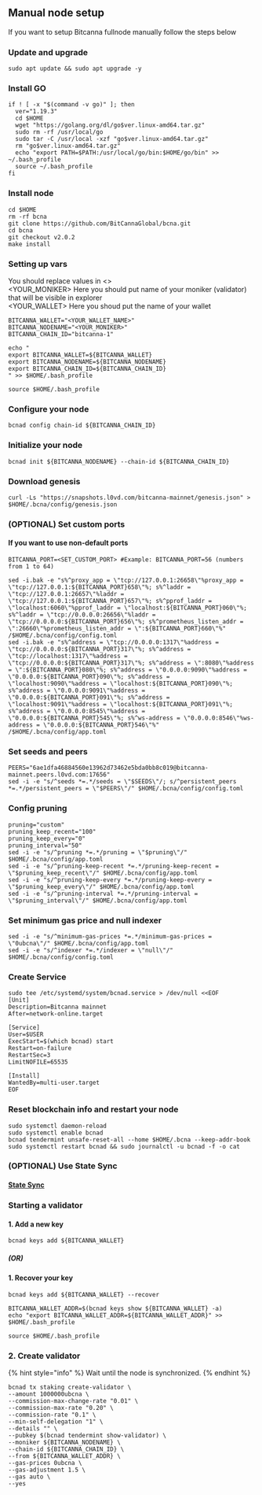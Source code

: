 ## Manual node setup
If you want to setup Bitcanna fullnode manually follow the steps below

### Update and upgrade
```
sudo apt update && sudo apt upgrade -y
```

### Install GO
```
if ! [ -x "$(command -v go)" ]; then
  ver="1.19.3"
  cd $HOME
  wget "https://golang.org/dl/go$ver.linux-amd64.tar.gz"
  sudo rm -rf /usr/local/go
  sudo tar -C /usr/local -xzf "go$ver.linux-amd64.tar.gz"
  rm "go$ver.linux-amd64.tar.gz"
  echo "export PATH=$PATH:/usr/local/go/bin:$HOME/go/bin" >> ~/.bash_profile
  source ~/.bash_profile
fi
```

### Install node
```
cd $HOME
rm -rf bcna
git clone https://github.com/BitCannaGlobal/bcna.git
cd bcna
git checkout v2.0.2
make install
```


### Setting up vars
You should replace values in <> <br />
<YOUR_MONIKER> Here you should put name of your moniker (validator) that will be visible in explorer <br />
<YOUR_WALLET> Here you shoud put the name of your wallet

```
BITCANNA_WALLET="<YOUR_WALLET_NAME>"
BITCANNA_NODENAME="<YOUR_MONIKER>"
BITCANNA_CHAIN_ID="bitcanna-1"
```

```
echo "
export BITCANNA_WALLET=${BITCANNA_WALLET}
export BITCANNA_NODENAME=${BITCANNA_NODENAME}
export BITCANNA_CHAIN_ID=${BITCANNA_CHAIN_ID}
" >> $HOME/.bash_profile

source $HOME/.bash_profile
```


### Configure your node
```
bcnad config chain-id ${BITCANNA_CHAIN_ID}
```

### Initialize your node
```
bcnad init ${BITCANNA_NODENAME} --chain-id ${BITCANNA_CHAIN_ID}
```

### Download genesis
```
curl -Ls "https://snapshots.l0vd.com/bitcanna-mainnet/genesis.json" > $HOME/.bcna/config/genesis.json
```

### (OPTIONAL) Set custom ports

#### If you want to use non-default ports
```
BITCANNA_PORT=<SET_CUSTOM_PORT> #Example: BITCANNA_PORT=56 (numbers from 1 to 64)
```
```
sed -i.bak -e "s%^proxy_app = \"tcp://127.0.0.1:26658\"%proxy_app = \"tcp://127.0.0.1:${BITCANNA_PORT}658\"%; s%^laddr = \"tcp://127.0.0.1:26657\"%laddr = \"tcp://127.0.0.1:${BITCANNA_PORT}657\"%; s%^pprof_laddr = \"localhost:6060\"%pprof_laddr = \"localhost:${BITCANNA_PORT}060\"%; s%^laddr = \"tcp://0.0.0.0:26656\"%laddr = \"tcp://0.0.0.0:${BITCANNA_PORT}656\"%; s%^prometheus_listen_addr = \":26660\"%prometheus_listen_addr = \":${BITCANNA_PORT}660\"%" /$HOME/.bcna/config/config.toml
sed -i.bak -e "s%^address = \"tcp://0.0.0.0:1317\"%address = \"tcp://0.0.0.0:${BITCANNA_PORT}317\"%; s%^address = \"tcp://localhost:1317\"%address = \"tcp://0.0.0.0:${BITCANNA_PORT}317\"%; s%^address = \":8080\"%address = \":${BITCANNA_PORT}080\"%; s%^address = \"0.0.0.0:9090\"%address = \"0.0.0.0:${BITCANNA_PORT}090\"%; s%^address = \"localhost:9090\"%address = \"localhost:${BITCANNA_PORT}090\"%; s%^address = \"0.0.0.0:9091\"%address = \"0.0.0.0:${BITCANNA_PORT}091\"%; s%^address = \"localhost:9091\"%address = \"localhost:${BITCANNA_PORT}091\"%; s%^address = \"0.0.0.0:8545\"%address = \"0.0.0.0:${BITCANNA_PORT}545\"%; s%^ws-address = \"0.0.0.0:8546\"%ws-address = \"0.0.0.0:${BITCANNA_PORT}546\"%" /$HOME/.bcna/config/app.toml
```


### Set seeds and peers
```
PEERS="6ae1dfa46884560e13962d73462e5bda0bb8c019@bitcanna-mainnet.peers.l0vd.com:17656"
sed -i -e "s/^seeds *=.*/seeds = \"$SEEDS\"/; s/^persistent_peers *=.*/persistent_peers = \"$PEERS\"/" $HOME/.bcna/config/config.toml
```

### Config pruning
```
pruning="custom"
pruning_keep_recent="100"
pruning_keep_every="0"
pruning_interval="50"
sed -i -e "s/^pruning *=.*/pruning = \"$pruning\"/" $HOME/.bcna/config/app.toml
sed -i -e "s/^pruning-keep-recent *=.*/pruning-keep-recent = \"$pruning_keep_recent\"/" $HOME/.bcna/config/app.toml
sed -i -e "s/^pruning-keep-every *=.*/pruning-keep-every = \"$pruning_keep_every\"/" $HOME/.bcna/config/app.toml
sed -i -e "s/^pruning-interval *=.*/pruning-interval = \"$pruning_interval\"/" $HOME/.bcna/config/app.toml
```

### Set minimum gas price and null indexer
```
sed -i -e "s/^minimum-gas-prices *=.*/minimum-gas-prices = \"0ubcna\"/" $HOME/.bcna/config/app.toml
sed -i -e "s/^indexer *=.*/indexer = \"null\"/" $HOME/.bcna/config/config.toml
```

### Create Service
```
sudo tee /etc/systemd/system/bcnad.service > /dev/null <<EOF
[Unit]
Description=Bitcanna mainnet
After=network-online.target

[Service]
User=$USER
ExecStart=$(which bcnad) start
Restart=on-failure
RestartSec=3
LimitNOFILE=65535

[Install]
WantedBy=multi-user.target
EOF
```

### Reset blockchain info and restart your node
```
sudo systemctl daemon-reload
sudo systemctl enable bcnad
bcnad tendermint unsafe-reset-all --home $HOME/.bcna --keep-addr-book
sudo systemctl restart bcnad && sudo journalctl -u bcnad -f -o cat
```

### (OPTIONAL) Use State Sync

#### [State Sync]()


### Starting a validator

#### 1. Add a new key
```
bcnad keys add ${BITCANNA_WALLET}
```
##### (OR)

#### 1. Recover your key
```
bcnad keys add ${BITCANNA_WALLET} --recover
```

```
BITCANNA_WALLET_ADDR=$(bcnad keys show ${BITCANNA_WALLET} -a)
echo "export BITCANNA_WALLET_ADDR=${BITCANNA_WALLET_ADDR}" >> $HOME/.bash_profile

source $HOME/.bash_profile
```


### 2. Create validator

{% hint style="info" %}
Wait until the node is synchronized.
{% endhint %}

```
bcnad tx staking create-validator \
--amount 1000000ubcna \
--commission-max-change-rate "0.01" \
--commission-max-rate "0.20" \
--commission-rate "0.1" \
--min-self-delegation "1" \
--details "" \
--pubkey $(bcnad tendermint show-validator) \
--moniker ${BITCANNA_NODENAME} \
--chain-id ${BITCANNA_CHAIN_ID} \
--from ${BITCANNA_WALLET_ADDR} \
--gas-prices 0ubcna \
--gas-adjustment 1.5 \
--gas auto \
--yes
```

